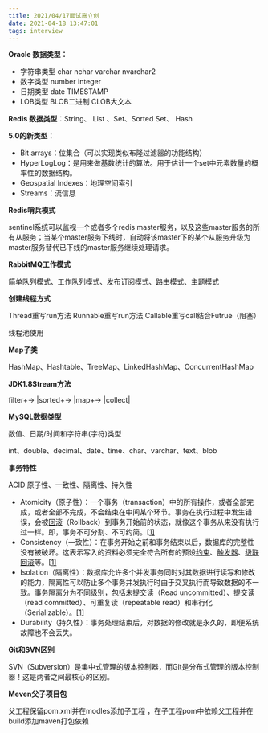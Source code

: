 ```yaml
---
title: 2021/04/17面试嘉立创
date: 2021-04-18 13:47:01
tags: interview
---
```

**Oracle 数据类型：**

- 字符串类型 char nchar varchar nvarchar2
- 数字类型 number integer
- 日期类型 date TIMESTAMP
- LOB类型 BLOB二进制 CLOB大文本

**Redis 数据类型**：String、 List 、Set、Sorted Set、 Hash

**5.0的新类型**：

- Bit arrays：位集合（可以实现类似布隆过滤器的功能结构）
- HyperLogLog：是用来做基数统计的算法。用于估计一个set中元素数量的概率性的数据结构。
- Geospatial Indexes：地理空间索引
- Streams：流信息

**Redis哨兵模式**

sentinel系统可以监视一个或者多个redis master服务，以及这些master服务的所有从服务；当某个master服务下线时，自动将该master下的某个从服务升级为master服务替代已下线的master服务继续处理请求。

**RabbitMQ工作模式**

简单队列模式、工作队列模式、发布订阅模式、路由模式、主题模式

**创建线程方式**

Thread重写run方法 Runnable重写run方法 Callable重写call结合Futrue（阻塞）

线程池使用

**Map子类**

HashMap、Hashtable、TreeMap、LinkedHashMap、ConcurrentHashMap

**JDK1.8Stream方法**

filter+-> |sorted+-> |map+-> |collect|

**MySQL数据类型**

数值、日期/时间和字符串(字符)类型

int、double、decimal、date、time、char、varchar、text、blob

**事务特性**

ACID 原子性、一致性、隔离性、持久性

- Atomicity（原子性）：一个事务（transaction）中的所有操作，或者全部完成，或者全部不完成，不会结束在中间某个环节。事务在执行过程中发生错误，会被[回滚](https://zh.wikipedia.org/wiki/回滚_(数据管理))（Rollback）到事务开始前的状态，就像这个事务从来没有执行过一样。即，事务不可分割、不可约简。[[1\]](https://zh.wikipedia.org/wiki/ACID#cite_note-acid-1)
- Consistency（一致性）：在事务开始之前和事务结束以后，数据库的完整性没有被破坏。这表示写入的资料必须完全符合所有的预设[约束](https://zh.wikipedia.org/wiki/数据完整性)、[触发器](https://zh.wikipedia.org/wiki/触发器_(数据库))、[级联回滚](https://zh.wikipedia.org/wiki/级联回滚)等。[[1\]](https://zh.wikipedia.org/wiki/ACID#cite_note-acid-1)
- Isolation（隔离性）：数据库允许多个并发事务同时对其数据进行读写和修改的能力，隔离性可以防止多个事务并发执行时由于交叉执行而导致数据的不一致。事务隔离分为不同级别，包括未提交读（Read uncommitted）、提交读（read committed）、可重复读（repeatable read）和串行化（Serializable）。[[1\]](https://zh.wikipedia.org/wiki/ACID#cite_note-acid-1)
- Durability（持久性）：事务处理结束后，对数据的修改就是永久的，即便系统故障也不会丢失。

**Git和SVN区别**

SVN（Subversion）是集中式管理的版本控制器，而Git是分布式管理的版本控制器！这是两者之间最核心的区别。

**Meven父子项目包**

父工程保留pom.xml并在modles添加子工程 ，在子工程pom中依赖父工程并在build添加maven打包依赖
